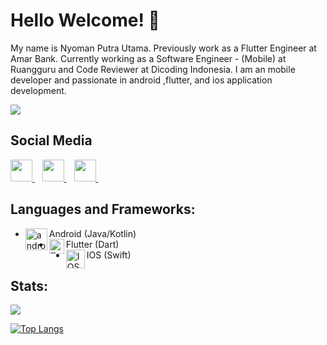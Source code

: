 <h1 align='left'>Hello Welcome! 👋</h1>

My name is Nyoman Putra Utama. Previously work as a Flutter Engineer at Amar Bank. Currently working as a Software Engineer - (Mobile) at Ruangguru and Code Reviewer at Dicoding Indonesia.
I am an mobile developer and passionate in android ,flutter, and ios application development.

![](https://komarev.com/ghpvc/?username=putrautama007&color=green)

## Social Media

<p>
  <a href="https://www.linkedin.com/in/putrautama007/">
    <img width="35px" src="https://icons.veryicon.com/png/o/brands/logo-1/linkedin-box-fill-1.png" />
  </a>&nbsp;&nbsp;
  <a href="https://medium.com/@putrautama30">
    <img width="35px" src="https://icons.veryicon.com/png/o/internet--web/logos/medium-fill.png" />
  </a>&nbsp;&nbsp;
   <a href="https://www.instagram.com/putrautama007">
    <img width="35px" src="https://icons.veryicon.com/png/o/brands/logo-1/instagram-fill-2.png" />
  </a>&nbsp;&nbsp;
</p>

## Languages and Frameworks:
- Android (Java/Kotlin)<img align="left" alt="android" width="35px" src="https://source.android.com/setup/images/Android_symbol_green_RGB.png"/>
- Flutter (Dart)<img align="left" alt="flutter" width="24px" src="https://cdn.iconscout.com/icon/free/png-256/flutter-2038877-1720090.png"/>
- IOS (Swift)<img align="left" alt="IOS" width="30px" src="https://cdn.freelogovectors.net/wp-content/uploads/2018/08/IOS-logo.png"/>

## Stats:
<img src="https://github-readme-stats.vercel.app/api?username=putrautama007&show_icons=true">

[![Top Langs](https://github-readme-stats.vercel.app/api/top-langs/?username=putrautama007&layout=compact)](https://github.com/anuraghazra/github-readme-stats)
